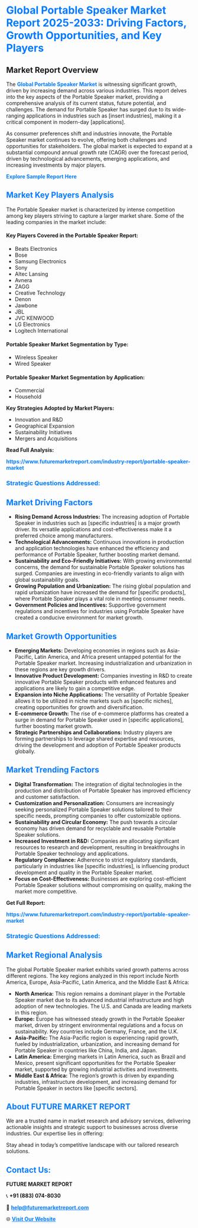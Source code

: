 <h1 style="color: #007BFF;">Global Portable Speaker Market Report 2025-2033: Driving Factors, Growth Opportunities, and Key Players</h1>

<section id="overview">
<h2>Market Report Overview</h2>
<p>The <a href="https://www.futuremarketreport.com/industry-report/portable-speaker-market" style="color: #007BFF; text-decoration: none;"><strong>Global Portable Speaker Market</strong></a> is witnessing significant growth, driven by increasing demand across various industries. This report delves into the key aspects of the Portable Speaker market, providing a comprehensive analysis of its current status, future potential, and challenges. The demand for Portable Speaker has surged due to its wide-ranging applications in industries such as [insert industries], making it a critical component in modern-day [applications].</p>
<p>As consumer preferences shift and industries innovate, the Portable Speaker market continues to evolve, offering both challenges and opportunities for stakeholders. The global market is expected to expand at a substantial compound annual growth rate (CAGR) over the forecast period, driven by technological advancements, emerging applications, and increasing investments by major players.</p>
</section>

<section id="overview">
<p><a href="https://www.futuremarketreport.com/request-sample/reportId=51057" style="color: #007BFF; text-decoration: none;"><strong>Explore Sample Report Here</strong></a></p>
</section>

<section id="key-players">
<h2 style="color: #007BFF;">Market Key Players Analysis</h2>
<p>The Portable Speaker market is characterized by intense competition among key players striving to capture a larger market share. Some of the leading companies in the market include:</p>
<h4>Key Players Covered in the Portable Speaker Report:</h4>
<ul><li>Beats Electronics</li><li>Bose</li><li>Samsung Electronics</li><li>Sony</li><li>Altec Lansing</li><li>Avnera</li><li>ZAGG</li><li>Creative Technology</li><li>Denon</li><li>Jawbone</li><li>JBL</li><li>JVC KENWOOD</li><li>LG Electronics</li><li>Logitech International</li></ul>
<h4>Portable Speaker Market Segmentation by Type:</h4>
<ul><li>Wireless Speaker</li><li>Wired Speaker</li></ul>

<h4>Portable Speaker Market Segmentation by Application:</h4>
<ul><li>Commercial</li><li>Household</li></ul>
<p><strong>Key Strategies Adopted by Market Players:</strong></p>
<ul>
<li>Innovation and R&D</li>
<li>Geographical Expansion</li>
<li>Sustainability Initiatives</li>
<li>Mergers and Acquisitions</li>
</ul>
</section>

<section>
<p><strong>Read Full Analysis: </strong></p><a href="https://www.futuremarketreport.com/industry-report/portable-speaker-market" style="color: #007BFF; text-decoration: none;"><strong>https://www.futuremarketreport.com/industry-report/portable-speaker-market</strong></a>
<h3 style="color: #007BFF;">Strategic Questions Addressed:</h3>
</section>

<section id="driving-factors">
<h2 style="color: #007BFF;">Market Driving Factors</h2>
<ul>
<li><strong>Rising Demand Across Industries:</strong> The increasing adoption of Portable Speaker in industries such as [specific industries] is a major growth driver. Its versatile applications and cost-effectiveness make it a preferred choice among manufacturers.</li>
<li><strong>Technological Advancements:</strong> Continuous innovations in production and application technologies have enhanced the efficiency and performance of Portable Speaker, further boosting market demand.</li>
<li><strong>Sustainability and Eco-Friendly Initiatives:</strong> With growing environmental concerns, the demand for sustainable Portable Speaker solutions has surged. Companies are investing in eco-friendly variants to align with global sustainability goals.</li>
<li><strong>Growing Population and Urbanization:</strong> The rising global population and rapid urbanization have increased the demand for [specific products], where Portable Speaker plays a vital role in meeting consumer needs.</li>
<li><strong>Government Policies and Incentives:</strong> Supportive government regulations and incentives for industries using Portable Speaker have created a conducive environment for market growth.</li>
</ul>
</section>

<section id="growth-opportunities">
<h2 style="color: #007BFF;">Market Growth Opportunities</h2>
<ul>
<li><strong>Emerging Markets:</strong> Developing economies in regions such as Asia-Pacific, Latin America, and Africa present untapped potential for the Portable Speaker market. Increasing industrialization and urbanization in these regions are key growth drivers.</li>
<li><strong>Innovative Product Development:</strong> Companies investing in R&D to create innovative Portable Speaker products with enhanced features and applications are likely to gain a competitive edge.</li>
<li><strong>Expansion into Niche Applications:</strong> The versatility of Portable Speaker allows it to be utilized in niche markets such as [specific niches], creating opportunities for growth and diversification.</li>
<li><strong>E-commerce Growth:</strong> The rise of e-commerce platforms has created a surge in demand for Portable Speaker used in [specific applications], further boosting market growth.</li>
<li><strong>Strategic Partnerships and Collaborations:</strong> Industry players are forming partnerships to leverage shared expertise and resources, driving the development and adoption of Portable Speaker products globally.</li>
</ul>
</section>

<section id="trending-factors">
<h2 style="color: #007BFF;">Market Trending Factors</h2>
<ul>
<li><strong>Digital Transformation:</strong> The integration of digital technologies in the production and distribution of Portable Speaker has improved efficiency and customer satisfaction.</li>
<li><strong>Customization and Personalization:</strong> Consumers are increasingly seeking personalized Portable Speaker solutions tailored to their specific needs, prompting companies to offer customizable options.</li>
<li><strong>Sustainability and Circular Economy:</strong> The push towards a circular economy has driven demand for recyclable and reusable Portable Speaker solutions.</li>
<li><strong>Increased Investment in R&D:</strong> Companies are allocating significant resources to research and development, resulting in breakthroughs in Portable Speaker technology and applications.</li>
<li><strong>Regulatory Compliance:</strong> Adherence to strict regulatory standards, particularly in industries like [specific industries], is influencing product development and quality in the Portable Speaker market.</li>
<li><strong>Focus on Cost-Effectiveness:</strong> Businesses are exploring cost-efficient Portable Speaker solutions without compromising on quality, making the market more competitive.</li>
</ul>
</section>

<section>
<p><strong>Get Full Report: </strong></p><a href="https://www.futuremarketreport.com/industry-report/portable-speaker-market" style="color: #007BFF; text-decoration: none;"><strong>https://www.futuremarketreport.com/industry-report/portable-speaker-market</strong></a>
<h3 style="color: #007BFF;">Strategic Questions Addressed:</h3>
</section>


<section id="regional-analysis">
<h2 style="color: #007BFF;">Market Regional Analysis</h2>
<p>The global Portable Speaker market exhibits varied growth patterns across different regions. The key regions analyzed in this report include North America, Europe, Asia-Pacific, Latin America, and the Middle East & Africa:</p>
<ul>
<li><strong>North America:</strong> This region remains a dominant player in the Portable Speaker market due to its advanced industrial infrastructure and high adoption of new technologies. The U.S. and Canada are leading markets in this region.</li>
<li><strong>Europe:</strong> Europe has witnessed steady growth in the Portable Speaker market, driven by stringent environmental regulations and a focus on sustainability. Key countries include Germany, France, and the U.K.</li>
<li><strong>Asia-Pacific:</strong> The Asia-Pacific region is experiencing rapid growth, fueled by industrialization, urbanization, and increasing demand for Portable Speaker in countries like China, India, and Japan.</li>
<li><strong>Latin America:</strong> Emerging markets in Latin America, such as Brazil and Mexico, present significant opportunities for the Portable Speaker market, supported by growing industrial activities and investments.</li>
<li><strong>Middle East & Africa:</strong> The region’s growth is driven by expanding industries, infrastructure development, and increasing demand for Portable Speaker in sectors like [specific sectors].</li>
</ul>
</section>

<footer>
<h2 style="color: #007BFF;">About FUTURE MARKET REPORT</h2>
<p>We are a trusted name in market research and advisory services, delivering actionable insights and strategic support to businesses across diverse industries. Our expertise lies in offering:</p>

<p>Stay ahead in today’s competitive landscape with our tailored research solutions.</p>

<h2 style="color: #007BFF;">Contact Us:</h2>
<p><strong>FUTURE MARKET REPORT</strong></p>
<p>📞 <strong>+91 (883) 074-8030</strong></p>
<p>📧 <strong><a href="mailto:help@futuremarketreport.com" style="color: #007BFF;">help@futuremarketreport.com</a></strong></p>
<p>🌐 <strong><a href="https://www.futuremarketreport.com/" style="color: #007BFF;">Visit Our Website</a></strong></p>
</footer>